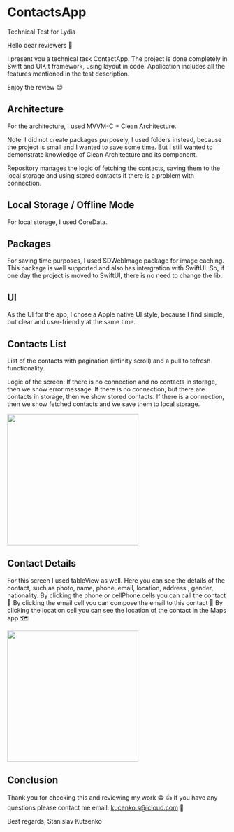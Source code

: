 # ContactsApp
Technical Test for Lydia

Hello dear reviewers 👋

I present you a technical task ContactApp. The project is done completely in Swift and UIKit framework, using layout in code. Application includes all the features mentioned in the test description.

Enjoy the review 😊

## Architecture
For the architecture, I used MVVM-C + Clean Architecture.

Note: I did not create packages purposely, I used folders instead, because the project is small and I wanted to save some time. But I still wanted to demonstrate knowledge of Clean Architecture and its component.

Repository manages the logic of fetching the contacts, saving them to the local storage and using stored contacts if there is a problem with connection.

## Local Storage / Offline Mode
For local storage, I used CoreData.

## Packages
For saving time purposes, I used SDWebImage package for image caching.
This package is well supported and also has intergration with SwiftUI. So, if one day the project is moved to SwiftUI, there is no need to change the lib.

## UI
As the UI for the app, I chose a Apple native UI style, because I find simple, but clear and user-friendly at the same time.

## Contacts List
List of the contacts with pagination (infinity scroll) and a pull to tefresh functionality.

Logic of the screen:
If there is no connection and no contacts in storage, then we show error message.
If there is no connection, but there are contacts in storage, then we show stored contacts.
If there is a connection, then we show fetched contacts and we save them to local storage.

<img src="https://github.com/user-attachments/assets/e3601a14-3248-4908-896b-dd4bd98ade1b" width=300/>

## Contact Details
For this screen I used tableView as well. Here you can see the details of the contact, such as photo, name, phone, email, location, address , gender, nationality.
By clicking the phone or cellPhone cells you can call the contact 📱
By clicking the email cell you can compose the email to this contact 📩
By clicking the location cell you can see the location of the contact in the Maps app 🗺️

<img src="https://github.com/user-attachments/assets/97114ccf-3036-4a40-b0a5-cd37bf290fbc" width=300/>

## Conclusion
Thank you for checking this and reviewing my work 😁 👍
If you have any questions please contact me email: kucenko.s@icloud.com 📩

Best regards, Stanislav Kutsenko
